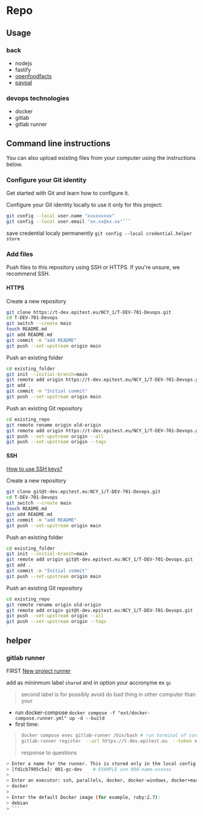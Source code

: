 # Repo

## Usage

### back

- nodejs
- fastify
- [openfoodfacts](https://openfoodfacts.github.io/openfoodfacts-server/api/ref-v2/)
- [paypal](https://developer.paypal.com/api/rest/)

### devops technologies

- docker
- gitlab
- gitlab runner

## Command line instructions

You can also upload existing files from your computer using the instructions below.

### Configure your Git identity

Get started with Git and learn how to configure it.

Configure your Git identity locally to use it only for this project:

```bash
git config --local user.name "xxxxxxxxx"
git config --local user.email "xx.xx@xx.xx"```
```

save credential localy permanently `git config --local credential.helper store`

### Add files

Push files to this repository using SSH or HTTPS. If you're unsure, we recommend SSH.

#### HTTPS

Create a new repository

```bash
git clone https://t-dev.epitest.eu/NCY_1/T-DEV-701-Devops.git
cd T-DEV-701-Devops
git switch --create main
touch README.md
git add README.md
git commit -m "add README"
git push --set-upstream origin main
```

Push an existing folder

```bash
cd existing_folder
git init --initial-branch=main
git remote add origin https://t-dev.epitest.eu/NCY_1/T-DEV-701-Devops.git
git add .
git commit -m "Initial commit"
git push --set-upstream origin main
```

Push an existing Git repository

```bash
cd existing_repo
git remote rename origin old-origin
git remote add origin https://t-dev.epitest.eu/NCY_1/T-DEV-701-Devops.git
git push --set-upstream origin --all
git push --set-upstream origin --tags
```

#### SSH

[How to use SSH keys?](https://t-dev.epitest.eu/help/user/ssh.md)

Create a new repository

```bash
git clone git@t-dev.epitest.eu:NCY_1/T-DEV-701-Devops.git
cd T-DEV-701-Devops
git switch --create main
touch README.md
git add README.md
git commit -m "add README"
git push --set-upstream origin main
```

Push an existing folder

```bash
cd existing_folder
git init --initial-branch=main
git remote add origin git@t-dev.epitest.eu:NCY_1/T-DEV-701-Devops.git
git add .
git commit -m "Initial commit"
git push --set-upstream origin main
```

Push an existing Git repository

```bash
cd existing_repo
git remote rename origin old-origin
git remote add origin git@t-dev.epitest.eu:NCY_1/T-DEV-701-Devops.git
git push --set-upstream origin --all
git push --set-upstream origin --tags
```

## helper

### gitlab runner

FIRST [New project runner](https://t-dev.epitest.eu/NCY_1/T-DEV-701-Devops/-/runners/new)

add as mininmum label `shared` and in option your accronyme ex `gc`
> second label is for possibly avoid do bad thing in other computer than your

- run docker-compose `docker compose -f "ext/docker-compose.runner.yml" up -d --build`
- first time:

> ```bash
> docker compose exec gitlab-runner /bin/bash # run terminal of container
> gitlab-runner register  --url https://t-dev.epitest.eu  --token xxxxxxxxxxxxxxxxxxx
> ```
>
> response to questions
>
```bash
> Enter a name for the runner. This is stored only in the local config.toml file:
> [fd1cb7995c5a]: 001-gc-dev    # EXAMPLE use 000-name-xxxxxx
> 
> Enter an executor: ssh, parallels, docker, docker-windows, docker+machine, custom, shell, virtualbox, kubernetes, docker-autoscaler, instance:
> docker
> 
> Enter the default Docker image (for example, ruby:2.7):
> debian 
> ```
